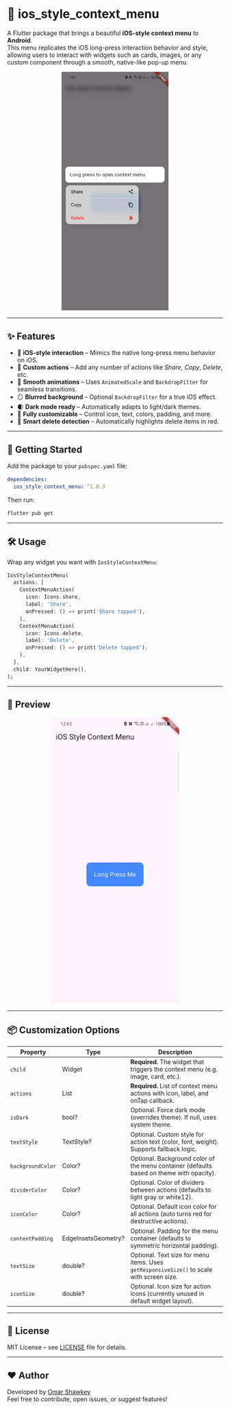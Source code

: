 # 🍎 ios_style_context_menu

A Flutter package that brings a beautiful **iOS-style context menu** to **Android**.  
This menu replicates the iOS long-press interaction behavior and style, allowing users to interact with widgets such as cards, images, or any custom component through a smooth, native-like pop-up menu.

<p align="center">
  <img src="https://raw.githubusercontent.com/OmarShawkey13/ContextMenuAndroid/main/assets/images/example.jpg" width="250" alt="iOS-style context menu on Android"/>
</p>

---

## ✨ Features

- 🍏 **iOS-style interaction** – Mimics the native long-press menu behavior on iOS.
- 🧰 **Custom actions** – Add any number of actions like *Share*, *Copy*, *Delete*, etc.
- 💫 **Smooth animations** – Uses `AnimatedScale` and `BackdropFilter` for seamless transitions.
- 🪞 **Blurred background** – Optional `BackdropFilter` for a true iOS effect.
- 🌒 **Dark mode ready** – Automatically adapts to light/dark themes.
- 🧩 **Fully customizable** – Control icon, text, colors, padding, and more.
- 🧠 **Smart delete detection** – Automatically highlights delete items in red.

---

## 🚀 Getting Started

Add the package to your `pubspec.yaml` file:

```yaml
dependencies:
  ios_style_context_menu: ^1.0.3
```

Then run:

```bash
flutter pub get
```

---

## 🛠 Usage

Wrap any widget you want with `IosStyleContextMenu`:

```dart
IosStyleContextMenu(
  actions: [
    ContextMenuAction(
      icon: Icons.share,
      label: 'Share',
      onPressed: () => print('Share tapped'),
    ),
    ContextMenuAction(
      icon: Icons.delete,
      label: 'Delete',
      onPressed: () => print('Delete tapped'),
    ),
  ],
  child: YourWidgetHere(),
);
```

---

## 📸 Preview

<p align="center">
  <img src="https://raw.githubusercontent.com/OmarShawkey13/ContextMenuAndroid/main/assets/images/preview.gif" width="300"/>
</p>

---

## 📦 Customization Options

| Property          | Type                     | Description                                                                               |
|-------------------|--------------------------|-------------------------------------------------------------------------------------------|
| `child`           | Widget                   | **Required.** The widget that triggers the context menu (e.g. image, card, etc.).         |
| `actions`         | List<ContextMenuAndroid> | **Required.** List of context menu actions with icon, label, and onTap callback.          |
| `isDark`          | bool?                    | Optional. Force dark mode (overrides theme). If null, uses system theme.                  |
| `textStyle`       | TextStyle?               | Optional. Custom style for action text (color, font, weight). Supports fallback logic.    |
| `backgroundColor` | Color?                   | Optional. Background color of the menu container (defaults based on theme with opacity).  |
| `dividerColor`    | Color?                   | Optional. Color of dividers between actions (defaults to light gray or white12).          |
| `iconColor`       | Color?                   | Optional. Default icon color for all actions (auto turns red for destructive actions).    |
| `contentPadding`  | EdgeInsetsGeometry?      | Optional. Padding for the menu container (defaults to symmetric horizontal padding).      |
| `textSize`        | double?                  | Optional. Text size for menu items. Uses `getResponsiveSize()` to scale with screen size. |
| `iconSize`        | double?                  | Optional. Icon size for action icons (currently unused in default widget layout).         |

---

## 📄 License

MIT License – see [LICENSE](https://github.com/OmarShawkey13/ContextMenuAndroid/blob/main/LICENSE) file for details.

---

## ❤️ Author

Developed by [Omar Shawkey](https://github.com/OmarShawkey13)  
Feel free to contribute, open issues, or suggest features!
